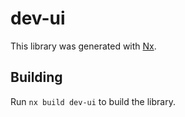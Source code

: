 # dev-ui

This library was generated with [Nx](https://nx.dev).

## Building

Run `nx build dev-ui` to build the library.
